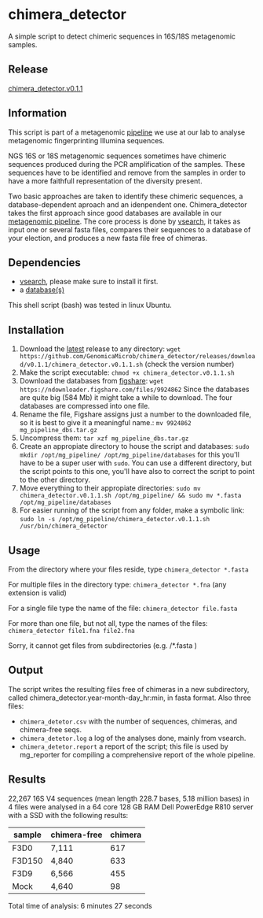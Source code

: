 # chimera_detector
A simple script to detect chimeric sequences in 16S/18S metagenomic samples.

## Release
[chimera_detector.v0.1.1](https://github.com/GenomicaMicrob/chimera_detector/releases/download/v0.1.1/chimera_detector.v0.1.1.sh)

## Information

This script is part of a metagenomic [pipeline](https://github.com/GenomicaMicrob/metagenomic_pipeline) we use at our lab to analyse metagenomic fingerprinting Illumina sequences.

NGS 16S or 18S metagenomic sequences sometimes have chimeric sequences produced during the PCR amplification of the samples. These sequences have to be identified and remove from the samples in order to have a more faithfull representation of the diversity present.

Two basic approaches are taken to identify these chimeric sequences, a database-dependent aproach and an idenpendent one. Chimera_detector takes the first approach since good databases are available in our [metagenomic pipeline](https://github.com/GenomicaMicrob/metagenomic_pipeline). The core process is done by [vsearch](https://github.com/torognes/vsearch), it takes as input one or several fasta files, compares their sequences to a database of your election, and produces a new fasta file free of chimeras.

## Dependencies
- [vsearch](https://github.com/torognes/vsearch), please make sure to install it first.
- a [database(s)](https://github.com/GenomicaMicrob/metagenomic_pipeline/blob/master/databases.md)

This shell script (bash) was tested in linux Ubuntu.

## Installation
1. Download the [latest](https://github.com/GenomicaMicrob/chimera_detector/releases/latest) release to any directory: `wget https://github.com/GenomicaMicrob/chimera_detector/releases/download/v0.1.1/chimera_detector.v0.1.1.sh` (check the version number)
2. Make the script executable: `chmod +x chimera_detector.v0.1.1.sh`
3. Download the databases from [figshare](https://figshare.com/articles/mg_pipeline_databases/5675242): `wget https://ndownloader.figshare.com/files/9924862` Since the databases are quite big (584 Mb) it might take a while to download. The four databases are compressed into one file.
4. Rename the file, Figshare assigns just a number to the downloaded file, so it is best to give it a meaningful name.: `mv 9924862 mg_pipeline_dbs.tar.gz` 
5. Uncompress them: `tar xzf mg_pipeline_dbs.tar.gz`
6. Create an appropiate directory to house the script and databases: `sudo mkdir /opt/mg_pipeline/ /opt/mg_pipeline/databases` for this you'll have to be a super user with `sudo`. You can use a different directory, but the script points to this one, you'll have also to correct the script to point to the other directory.
7. Move everything to their appropiate directories: `sudo mv chimera_detector.v0.1.1.sh /opt/mg_pipeline/ && sudo mv *.fasta /opt/mg_pipeline/databases`
8. For easier running of the script from any folder, make a symbolic link: `sudo ln -s /opt/mg_pipeline/chimera_detector.v0.1.1.sh /usr/bin/chimera_detector`

## Usage
From the directory where your files reside, type `chimera_detector *.fasta`

For multiple files in the directory type:  `chimera_detector *.fna` (any extension is valid)

For a single file type the name of the file:  `chimera_detector file.fasta`

For more than one file, but not all, type the names of the files:  `chimera_detector file1.fna file2.fna`

Sorry, it cannot get files from subdirectories (e.g. /*.fasta )

## Output
The script writes the resulting files free of chimeras in a new subdirectory, called chimera_detector.year-month-day_hr:min, in fasta format. Also three files:
- `chimera_detetor.csv` with the number of sequences, chimeras, and chimera-free seqs.
- `chimera_detetor.log` a log of the analyses done, mainly from vsearch.
- `chimera_detetor.report` a report of the script; this file is used by mg_reporter for compiling a comprehensive report of the whole pipeline.

## Results
22,267 16S V4 sequences (mean length 228.7 bases, 5.18 million bases) in 4 files were analysed in a 64 core 128 GB RAM Dell PowerEdge R810 server with a SSD with the following results:

| sample | chimera-free |	chimera |
|---|---|---|
| F3D0 |	7,111 |	617 |
| F3D150 |	4,840 |	633 |
| F3D9 |	6,566 |	455 |
| Mock |	4,640 |	98 |

Total time of analysis: 6 minutes 27 seconds
